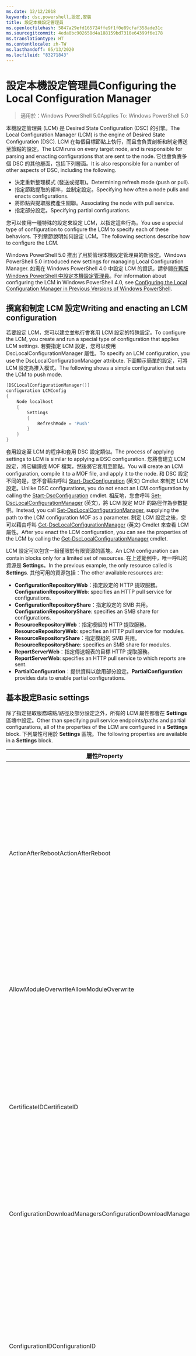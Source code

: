 ```yaml
---
ms.date: 12/12/2018
keywords: dsc,powershell,設定,安裝
title: 設定本機設定管理員
ms.openlocfilehash: 5847a29efd165724ffe9f1f0e89cfaf358ade31c
ms.sourcegitcommit: 4eda0bc902658d4a188159bd7310e64399f6e178
ms.translationtype: HT
ms.contentlocale: zh-TW
ms.lasthandoff: 05/13/2020
ms.locfileid: "83271843"
---
```

# <a name="configuring-the-local-configuration-manager"></a><span data-ttu-id="abc4c-103">設定本機設定管理員</span><span class="sxs-lookup"><span data-stu-id="abc4c-103">Configuring the Local Configuration Manager</span></span>

> <span data-ttu-id="abc4c-104">適用於：Windows PowerShell 5.0</span><span class="sxs-lookup"><span data-stu-id="abc4c-104">Applies To: Windows PowerShell 5.0</span></span>

<span data-ttu-id="abc4c-105">本機設定管理員 (LCM) 是 Desired State Configuration (DSC) 的引擎。</span><span class="sxs-lookup"><span data-stu-id="abc4c-105">The Local Configuration Manager (LCM) is the engine of Desired State Configuration (DSC).</span></span>
<span data-ttu-id="abc4c-106">LCM 在每個目標節點上執行，而且會負責剖析和制定傳送至節點的設定。</span><span class="sxs-lookup"><span data-stu-id="abc4c-106">The LCM runs on every target node, and is responsible for parsing and enacting configurations that are sent to the node.</span></span>
<span data-ttu-id="abc4c-107">它也會負責多個 DSC 的其他層面，包括下列層面。</span><span class="sxs-lookup"><span data-stu-id="abc4c-107">It is also responsible for a number of other aspects of DSC, including the following.</span></span>

- <span data-ttu-id="abc4c-108">決定重新整理模式 (發送或提取)。</span><span class="sxs-lookup"><span data-stu-id="abc4c-108">Determining refresh mode (push or pull).</span></span>
- <span data-ttu-id="abc4c-109">指定節點提取的頻率，並制定設定。</span><span class="sxs-lookup"><span data-stu-id="abc4c-109">Specifying how often a node pulls and enacts configurations.</span></span>
- <span data-ttu-id="abc4c-110">將節點與提取服務產生關聯。</span><span class="sxs-lookup"><span data-stu-id="abc4c-110">Associating the node with pull service.</span></span>
- <span data-ttu-id="abc4c-111">指定部分設定。</span><span class="sxs-lookup"><span data-stu-id="abc4c-111">Specifying partial configurations.</span></span>

<span data-ttu-id="abc4c-112">您可以使用一種特殊的設定來設定 LCM，以指定這些行為。</span><span class="sxs-lookup"><span data-stu-id="abc4c-112">You use a special type of configuration to configure the LCM to specify each of these behaviors.</span></span>
<span data-ttu-id="abc4c-113">下列章節說明如何設定 LCM。</span><span class="sxs-lookup"><span data-stu-id="abc4c-113">The following sections describe how to configure the LCM.</span></span>

<span data-ttu-id="abc4c-114">Windows PowerShell 5.0 推出了用於管理本機設定管理員的新設定。</span><span class="sxs-lookup"><span data-stu-id="abc4c-114">Windows PowerShell 5.0 introduced new settings for managing Local Configuration Manager.</span></span>
<span data-ttu-id="abc4c-115">如需在 Windows PowerShell 4.0 中設定 LCM 的資訊，請參閱[在舊版 Windows PowerShell 中設定本機設定管理員](metaconfig4.md)。</span><span class="sxs-lookup"><span data-stu-id="abc4c-115">For information about configuring the LCM in Windows PowerShell 4.0, see [Configuring the Local Configuration Manager in Previous Versions of Windows PowerShell](metaconfig4.md).</span></span>

## <a name="writing-and-enacting-an-lcm-configuration"></a><span data-ttu-id="abc4c-116">撰寫和制定 LCM 設定</span><span class="sxs-lookup"><span data-stu-id="abc4c-116">Writing and enacting an LCM configuration</span></span>

<span data-ttu-id="abc4c-117">若要設定 LCM，您可以建立並執行會套用 LCM 設定的特殊設定。</span><span class="sxs-lookup"><span data-stu-id="abc4c-117">To configure the LCM, you create and run a special type of configuration that applies LCM settings.</span></span>
<span data-ttu-id="abc4c-118">若要指定 LCM 設定，您可以使用 DscLocalConfigurationManager 屬性。</span><span class="sxs-lookup"><span data-stu-id="abc4c-118">To specify an LCM configuration, you use the DscLocalConfigurationManager attribute.</span></span>
<span data-ttu-id="abc4c-119">下圖顯示簡單的設定，可將 LCM 設定為推入模式。</span><span class="sxs-lookup"><span data-stu-id="abc4c-119">The following shows a simple configuration that sets the LCM to push mode.</span></span>

```powershell
[DSCLocalConfigurationManager()]
configuration LCMConfig
{
    Node localhost
    {
        Settings
        {
            RefreshMode = 'Push'
        }
    }
}
```

<span data-ttu-id="abc4c-120">套用設定至 LCM 的程序和套用 DSC 設定類似。</span><span class="sxs-lookup"><span data-stu-id="abc4c-120">The process of applying settings to LCM is similar to applying a DSC configuration.</span></span>
<span data-ttu-id="abc4c-121">您將會建立 LCM 設定，將它編譯成 MOF 檔案，然後將它套用至節點。</span><span class="sxs-lookup"><span data-stu-id="abc4c-121">You will create an LCM configuration, compile it to a MOF file, and apply it to the node.</span></span>
<span data-ttu-id="abc4c-122">和 DSC 設定不同的是，您不會藉由呼叫 [Start-DscConfiguration](/powershell/module/psdesiredstateconfiguration/start-dscconfiguration) \(英文\) Cmdlet 來制定 LCM 設定。</span><span class="sxs-lookup"><span data-stu-id="abc4c-122">Unlike DSC configurations, you do not enact an LCM configuration by calling the [Start-DscConfiguration](/powershell/module/psdesiredstateconfiguration/start-dscconfiguration) cmdlet.</span></span>
<span data-ttu-id="abc4c-123">相反地，您會呼叫 [Set-DscLocalConfigurationManager](/powershell/module/PSDesiredStateConfiguration/Set-DscLocalConfigurationManager) \(英文\)，將 LCM 設定 MOF 的路徑作為參數提供。</span><span class="sxs-lookup"><span data-stu-id="abc4c-123">Instead, you call [Set-DscLocalConfigurationManager](/powershell/module/PSDesiredStateConfiguration/Set-DscLocalConfigurationManager), supplying the path to the LCM configuration MOF as a parameter.</span></span>
<span data-ttu-id="abc4c-124">制定 LCM 設定之後，您可以藉由呼叫 [Get-DscLocalConfigurationManager](/powershell/module/PSDesiredStateConfiguration/Get-DscLocalConfigurationManager) \(英文\) Cmdlet 來查看 LCM 屬性。</span><span class="sxs-lookup"><span data-stu-id="abc4c-124">After you enact the LCM configuration, you can see the properties of the LCM by calling the [Get-DscLocalConfigurationManager](/powershell/module/PSDesiredStateConfiguration/Get-DscLocalConfigurationManager) cmdlet.</span></span>

<span data-ttu-id="abc4c-125">LCM 設定可以包含一組僅限於有限資源的區塊。</span><span class="sxs-lookup"><span data-stu-id="abc4c-125">An LCM configuration can contain blocks only for a limited set of resources.</span></span>
<span data-ttu-id="abc4c-126">在上述範例中，唯一呼叫的資源是 **Settings**。</span><span class="sxs-lookup"><span data-stu-id="abc4c-126">In the previous example, the only resource called is **Settings**.</span></span>
<span data-ttu-id="abc4c-127">其他可用的資源包括：</span><span class="sxs-lookup"><span data-stu-id="abc4c-127">The other available resources are:</span></span>

* <span data-ttu-id="abc4c-128">**ConfigurationRepositoryWeb**：指定設定的 HTTP 提取服務。</span><span class="sxs-lookup"><span data-stu-id="abc4c-128">**ConfigurationRepositoryWeb**: specifies an HTTP pull service for configurations.</span></span>
* <span data-ttu-id="abc4c-129">**ConfigurationRepositoryShare**：指定設定的 SMB 共用。</span><span class="sxs-lookup"><span data-stu-id="abc4c-129">**ConfigurationRepositoryShare**: specifies an SMB share for configurations.</span></span>
* <span data-ttu-id="abc4c-130">**ResourceRepositoryWeb**：指定模組的 HTTP 提取服務。</span><span class="sxs-lookup"><span data-stu-id="abc4c-130">**ResourceRepositoryWeb**: specifies an HTTP pull service for modules.</span></span>
* <span data-ttu-id="abc4c-131">**ResourceRepositoryShare**：指定模組的 SMB 共用。</span><span class="sxs-lookup"><span data-stu-id="abc4c-131">**ResourceRepositoryShare**: specifies an SMB share for modules.</span></span>
* <span data-ttu-id="abc4c-132">**ReportServerWeb**：指定傳送報表的目標 HTTP 提取服務。</span><span class="sxs-lookup"><span data-stu-id="abc4c-132">**ReportServerWeb**: specifies an HTTP pull service to which reports are sent.</span></span>
* <span data-ttu-id="abc4c-133">**PartialConfiguration**：提供資料以啟用部分設定。</span><span class="sxs-lookup"><span data-stu-id="abc4c-133">**PartialConfiguration**: provides data to enable partial configurations.</span></span>

## <a name="basic-settings"></a><span data-ttu-id="abc4c-134">基本設定</span><span class="sxs-lookup"><span data-stu-id="abc4c-134">Basic settings</span></span>

<span data-ttu-id="abc4c-135">除了指定提取服務端點/路徑及部分設定之外，所有的 LCM 屬性都會在 **Settings** 區塊中設定。</span><span class="sxs-lookup"><span data-stu-id="abc4c-135">Other than specifying pull service endpoints/paths and partial configurations, all of the properties of the LCM are configured in a **Settings** block.</span></span>
<span data-ttu-id="abc4c-136">下列屬性可用於 **Settings** 區塊。</span><span class="sxs-lookup"><span data-stu-id="abc4c-136">The following properties are available in a **Settings** block.</span></span>

|  <span data-ttu-id="abc4c-137">屬性</span><span class="sxs-lookup"><span data-stu-id="abc4c-137">Property</span></span>  |  <span data-ttu-id="abc4c-138">類型</span><span class="sxs-lookup"><span data-stu-id="abc4c-138">Type</span></span>  |  <span data-ttu-id="abc4c-139">描述</span><span class="sxs-lookup"><span data-stu-id="abc4c-139">Description</span></span>   |
|----------- |------- |--------------- |
| <span data-ttu-id="abc4c-140">ActionAfterReboot</span><span class="sxs-lookup"><span data-stu-id="abc4c-140">ActionAfterReboot</span></span>| <span data-ttu-id="abc4c-141">字串</span><span class="sxs-lookup"><span data-stu-id="abc4c-141">string</span></span>| <span data-ttu-id="abc4c-142">指定套用設定期間在重新開機後的動作。</span><span class="sxs-lookup"><span data-stu-id="abc4c-142">Specifies what happens after a reboot during the application of a configuration.</span></span> <span data-ttu-id="abc4c-143">可能的值為 __"ContinueConfiguration"__ 和 __"StopConfiguration"__ 。</span><span class="sxs-lookup"><span data-stu-id="abc4c-143">The possible values are __"ContinueConfiguration"__ and __"StopConfiguration"__.</span></span> <ul><li> <span data-ttu-id="abc4c-144">__ContinueConfiguration__：機器重新開機後繼續套用目前的設定。</span><span class="sxs-lookup"><span data-stu-id="abc4c-144">__ContinueConfiguration__: Continue applying the current configuration after machine reboot.</span></span> <span data-ttu-id="abc4c-145">這是預設值。</span><span class="sxs-lookup"><span data-stu-id="abc4c-145">This is the default value</span></span></li><li><span data-ttu-id="abc4c-146">__StopConfiguration__：機器重新開機後停止目前的設定。</span><span class="sxs-lookup"><span data-stu-id="abc4c-146">__StopConfiguration__: Stop the current configuration after machine reboot.</span></span></li></ul>|
| <span data-ttu-id="abc4c-147">AllowModuleOverwrite</span><span class="sxs-lookup"><span data-stu-id="abc4c-147">AllowModuleOverwrite</span></span>| <span data-ttu-id="abc4c-148">bool</span><span class="sxs-lookup"><span data-stu-id="abc4c-148">bool</span></span>| <span data-ttu-id="abc4c-149">若允許以自提取服務下載的新設定覆寫目標節點上的舊設定，即為 __$TRUE__。</span><span class="sxs-lookup"><span data-stu-id="abc4c-149">__$TRUE__ if new configurations downloaded from the pull service are allowed to overwrite the old ones on the target node.</span></span> <span data-ttu-id="abc4c-150">否則為 $FALSE。</span><span class="sxs-lookup"><span data-stu-id="abc4c-150">Otherwise, $FALSE.</span></span>|
| <span data-ttu-id="abc4c-151">CertificateID</span><span class="sxs-lookup"><span data-stu-id="abc4c-151">CertificateID</span></span>| <span data-ttu-id="abc4c-152">字串</span><span class="sxs-lookup"><span data-stu-id="abc4c-152">string</span></span>| <span data-ttu-id="abc4c-153">憑證指紋，用來保護在設定中傳遞的憑證。</span><span class="sxs-lookup"><span data-stu-id="abc4c-153">The thumbprint of a certificate used to secure credentials passed in a configuration.</span></span> <span data-ttu-id="abc4c-154">如需詳細資訊，請參閱 [Want to secure credentials in Windows PowerShell Desired State Configuration (需要保護 Windows PowerShell 預期狀態設定的憑證嗎？)](https://devblogs.microsoft.com/powershell/want-to-secure-credentials-in-windows-powershell-desired-state-configuration/)。</span><span class="sxs-lookup"><span data-stu-id="abc4c-154">For more information see [Want to secure credentials in Windows PowerShell Desired State Configuration?](https://devblogs.microsoft.com/powershell/want-to-secure-credentials-in-windows-powershell-desired-state-configuration/).</span></span> <br> <span data-ttu-id="abc4c-155">__注意：__ 若使用 Azure 自動化 DSC 提取服務，系統會自動管理此設定。</span><span class="sxs-lookup"><span data-stu-id="abc4c-155">__Note:__ this is managed automatically if using Azure Automation DSC pull service.</span></span>|
| <span data-ttu-id="abc4c-156">ConfigurationDownloadManagers</span><span class="sxs-lookup"><span data-stu-id="abc4c-156">ConfigurationDownloadManagers</span></span>| <span data-ttu-id="abc4c-157">CimInstance[]</span><span class="sxs-lookup"><span data-stu-id="abc4c-157">CimInstance[]</span></span>| <span data-ttu-id="abc4c-158">已過時。</span><span class="sxs-lookup"><span data-stu-id="abc4c-158">Obsolete.</span></span> <span data-ttu-id="abc4c-159">使用 __ConfigurationRepositoryWeb__ 和 __ConfigurationRepositoryShare__ 區塊來定義設定提取服務端點。</span><span class="sxs-lookup"><span data-stu-id="abc4c-159">Use __ConfigurationRepositoryWeb__ and __ConfigurationRepositoryShare__ blocks to define configuration pull service endpoints.</span></span>|
| <span data-ttu-id="abc4c-160">ConfigurationID</span><span class="sxs-lookup"><span data-stu-id="abc4c-160">ConfigurationID</span></span>| <span data-ttu-id="abc4c-161">字串</span><span class="sxs-lookup"><span data-stu-id="abc4c-161">string</span></span>| <span data-ttu-id="abc4c-162">用於與較舊提取服務版本之間的回溯相容性。</span><span class="sxs-lookup"><span data-stu-id="abc4c-162">For backwards compatibility with older pull service versions.</span></span> <span data-ttu-id="abc4c-163">識別要從提取服務取得之設定檔的 GUID。</span><span class="sxs-lookup"><span data-stu-id="abc4c-163">A GUID that identifies the configuration file to get from a pull service.</span></span> <span data-ttu-id="abc4c-164">如果設定 MOF 的名稱為 ConfigurationID.mof，節點將會在提取服務上提取設定。</span><span class="sxs-lookup"><span data-stu-id="abc4c-164">The node will pull configurations on the pull service if the name of the configuration MOF is named ConfigurationID.mof.</span></span><br> <span data-ttu-id="abc4c-165">__注意：__ 如果您設定這個屬性，將無法使用 __RegistrationKey__ 向提取服務註冊節點。</span><span class="sxs-lookup"><span data-stu-id="abc4c-165">__Note:__ If you set this property, registering the node with a pull service by using __RegistrationKey__ does not work.</span></span> <span data-ttu-id="abc4c-166">如需詳細資訊，請參閱[以設定名稱設定提取用戶端](../pull-server/pullClientConfigNames.md)。</span><span class="sxs-lookup"><span data-stu-id="abc4c-166">For more information, see [Setting up a pull client with configuration names](../pull-server/pullClientConfigNames.md).</span></span>|
| <span data-ttu-id="abc4c-167">ConfigurationMode</span><span class="sxs-lookup"><span data-stu-id="abc4c-167">ConfigurationMode</span></span>| <span data-ttu-id="abc4c-168">字串</span><span class="sxs-lookup"><span data-stu-id="abc4c-168">string</span></span> | <span data-ttu-id="abc4c-169">指定 LCM 實際上如何將設定套用至目標節點。</span><span class="sxs-lookup"><span data-stu-id="abc4c-169">Specifies how the LCM actually applies the configuration to the target nodes.</span></span> <span data-ttu-id="abc4c-170">可能的值為 __"ApplyOnly"__ 、 __"ApplyAndMonitor"__ 和 __"ApplyAndAutoCorrect"__ 。</span><span class="sxs-lookup"><span data-stu-id="abc4c-170">Possible values are __"ApplyOnly"__,__"ApplyAndMonitor"__, and __"ApplyAndAutoCorrect"__.</span></span> <ul><li><span data-ttu-id="abc4c-171">__ApplyOnly__：除非將新設定推送至目標節點，或是從服務提取新設定時，否則，DSC 會套用設定且不執行任何進一步的動作。</span><span class="sxs-lookup"><span data-stu-id="abc4c-171">__ApplyOnly__: DSC applies the configuration and does nothing further unless a new configuration is pushed to the target node or when a new configuration is pulled from a service.</span></span> <span data-ttu-id="abc4c-172">初始套用新的設定之後，DSC 不會檢查先前設定的狀態是否漂移。</span><span class="sxs-lookup"><span data-stu-id="abc4c-172">After initial application of a new configuration, DSC does not check for drift from a previously configured state.</span></span> <span data-ttu-id="abc4c-173">請注意，在 __ApplyOnly__ 生效之前，DSC 不斷嘗試套用此組態，直到成功為止 。</span><span class="sxs-lookup"><span data-stu-id="abc4c-173">Note that DSC will attempt to apply the configuration until it is successful before __ApplyOnly__ takes effect.</span></span> </li><li> <span data-ttu-id="abc4c-174">__ApplyAndMonitor__：這是預設值。</span><span class="sxs-lookup"><span data-stu-id="abc4c-174">__ApplyAndMonitor__: This is the default value.</span></span> <span data-ttu-id="abc4c-175">LCM 會套用任何新的設定。</span><span class="sxs-lookup"><span data-stu-id="abc4c-175">The LCM applies any new configurations.</span></span> <span data-ttu-id="abc4c-176">初始套用新設定之後，如果目標節點從所需狀態漂移，DSC 會在記錄中報告差異。</span><span class="sxs-lookup"><span data-stu-id="abc4c-176">After initial application of a new configuration, if the target node drifts from the desired state, DSC reports the discrepancy in logs.</span></span> <span data-ttu-id="abc4c-177">請注意，在 __ApplyAndMonitor__ 生效之前，DSC 不斷嘗試套用此組態，直到成功為止 。</span><span class="sxs-lookup"><span data-stu-id="abc4c-177">Note that DSC will attempt to apply the configuration until it is successful before __ApplyAndMonitor__ takes effect.</span></span></li><li><span data-ttu-id="abc4c-178">__ApplyAndAutoCorrect__：DSC 會套用任何新設定。</span><span class="sxs-lookup"><span data-stu-id="abc4c-178">__ApplyAndAutoCorrect__: DSC applies any new configurations.</span></span> <span data-ttu-id="abc4c-179">第一次套用新設定之後，如果目標節點偏離預期狀態，則 DSC 會報告記錄檔中的差異，然後重新套用目前設定。</span><span class="sxs-lookup"><span data-stu-id="abc4c-179">After initial application of a new configuration, if the target node drifts from the desired state, DSC reports the discrepancy in logs, and then re-applies the current configuration.</span></span></li></ul>|
| <span data-ttu-id="abc4c-180">ConfigurationModeFrequencyMins</span><span class="sxs-lookup"><span data-stu-id="abc4c-180">ConfigurationModeFrequencyMins</span></span>| <span data-ttu-id="abc4c-181">UInt32</span><span class="sxs-lookup"><span data-stu-id="abc4c-181">UInt32</span></span>| <span data-ttu-id="abc4c-182">檢查並套用目前設定的頻率 (以分鐘為單位)。</span><span class="sxs-lookup"><span data-stu-id="abc4c-182">How often, in minutes, the current configuration is checked and applied.</span></span> <span data-ttu-id="abc4c-183">如果 ConfigurationMode 屬性設定為 ApplyOnly，就會忽略這個屬性。</span><span class="sxs-lookup"><span data-stu-id="abc4c-183">This property is ignored if the ConfigurationMode property is set to ApplyOnly.</span></span> <span data-ttu-id="abc4c-184">預設值為 15。</span><span class="sxs-lookup"><span data-stu-id="abc4c-184">The default value is 15.</span></span>|
| <span data-ttu-id="abc4c-185">DebugMode</span><span class="sxs-lookup"><span data-stu-id="abc4c-185">DebugMode</span></span>| <span data-ttu-id="abc4c-186">字串</span><span class="sxs-lookup"><span data-stu-id="abc4c-186">string</span></span>| <span data-ttu-id="abc4c-187">可能的值為 __None__、__ForceModuleImport__ 和 __All__。</span><span class="sxs-lookup"><span data-stu-id="abc4c-187">Possible values are __None__, __ForceModuleImport__, and __All__.</span></span> <ul><li><span data-ttu-id="abc4c-188">設為 __None__ 會使用快取資源。</span><span class="sxs-lookup"><span data-stu-id="abc4c-188">Set to __None__ to use cached resources.</span></span> <span data-ttu-id="abc4c-189">這是預設，而且應該用於實際執行的案例。</span><span class="sxs-lookup"><span data-stu-id="abc4c-189">This is the default and should be used in production scenarios.</span></span></li><li><span data-ttu-id="abc4c-190">設為 __ForceModuleImport__，會導致 LCM 重新載入任何 DSC 資源模組，即使先前已載入這些模組並已快取。</span><span class="sxs-lookup"><span data-stu-id="abc4c-190">Setting to __ForceModuleImport__, causes the LCM to reload any DSC resource modules, even if they have been previously loaded and cached.</span></span> <span data-ttu-id="abc4c-191">這會影響 DSC 作業的效能，因為每個模組會在使用時重新載入。</span><span class="sxs-lookup"><span data-stu-id="abc4c-191">This impacts the performance of DSC operations as each module is reloaded on use.</span></span> <span data-ttu-id="abc4c-192">通常會在為資源偵錯時使用此值</span><span class="sxs-lookup"><span data-stu-id="abc4c-192">Typically you would use this value while debugging a resource</span></span></li><li><span data-ttu-id="abc4c-193">在這一版本中，__All__ 與 __ForceModuleImport__ 相同</span><span class="sxs-lookup"><span data-stu-id="abc4c-193">In this release, __All__ is same as __ForceModuleImport__</span></span></li></ul> |
| <span data-ttu-id="abc4c-194">RebootNodeIfNeeded</span><span class="sxs-lookup"><span data-stu-id="abc4c-194">RebootNodeIfNeeded</span></span>| <span data-ttu-id="abc4c-195">bool</span><span class="sxs-lookup"><span data-stu-id="abc4c-195">bool</span></span>| <span data-ttu-id="abc4c-196">將此設為 `$true`，以允許資源使用 `$global:DSCMachineStatus` 旗標來重新啟動節點。</span><span class="sxs-lookup"><span data-stu-id="abc4c-196">Set this to `$true` to allow resources to reboot the Node using the `$global:DSCMachineStatus` flag.</span></span> <span data-ttu-id="abc4c-197">否則，您將必須手動重新啟動任何設定所需的節點。</span><span class="sxs-lookup"><span data-stu-id="abc4c-197">Otherwise, you will have to manually reboot the node for any configuration that requires it.</span></span> <span data-ttu-id="abc4c-198">預設值是 `$false`。</span><span class="sxs-lookup"><span data-stu-id="abc4c-198">The default value is `$false`.</span></span> <span data-ttu-id="abc4c-199">若要在重新啟動條件是由 DSC 以外項目 (例如 Windows Installer) 所制定的情況下使用此設定，請將此設定與 [ComputerManagementDsc](https://github.com/PowerShell/ComputerManagementDsc) 中的 __PendingReboot__ 模組結合。</span><span class="sxs-lookup"><span data-stu-id="abc4c-199">To use this setting when a reboot condition is enacted by something other than DSC (such as Windows Installer), combine this setting with the __PendingReboot__ resource in the [ComputerManagementDsc](https://github.com/PowerShell/ComputerManagementDsc) module.</span></span>|
| <span data-ttu-id="abc4c-200">RefreshMode</span><span class="sxs-lookup"><span data-stu-id="abc4c-200">RefreshMode</span></span>| <span data-ttu-id="abc4c-201">字串</span><span class="sxs-lookup"><span data-stu-id="abc4c-201">string</span></span>| <span data-ttu-id="abc4c-202">指定 LCM 取得設定的方式。</span><span class="sxs-lookup"><span data-stu-id="abc4c-202">Specifies how the LCM gets configurations.</span></span> <span data-ttu-id="abc4c-203">可能的值為 __"Disabled"__ 、 __"Push"__ 和 __"Pull"__ 。</span><span class="sxs-lookup"><span data-stu-id="abc4c-203">The possible values are __"Disabled"__, __"Push"__, and __"Pull"__.</span></span> <ul><li><span data-ttu-id="abc4c-204">__Disabled__：為此節點停用 DSC 設定。</span><span class="sxs-lookup"><span data-stu-id="abc4c-204">__Disabled__: DSC configurations are disabled for this node.</span></span></li><li> <span data-ttu-id="abc4c-205">__Push__：藉由呼叫 [Start-DscConfiguration](/powershell/module/psdesiredstateconfiguration/start-dscconfiguration) Cmdlet 來初始設定。</span><span class="sxs-lookup"><span data-stu-id="abc4c-205">__Push__: Configurations are initiated by calling the [Start-DscConfiguration](/powershell/module/psdesiredstateconfiguration/start-dscconfiguration) cmdlet.</span></span> <span data-ttu-id="abc4c-206">設定會立即套用至節點。</span><span class="sxs-lookup"><span data-stu-id="abc4c-206">The configuration is applied immediately to the node.</span></span> <span data-ttu-id="abc4c-207">這是預設值。</span><span class="sxs-lookup"><span data-stu-id="abc4c-207">This is the default value.</span></span></li><li><span data-ttu-id="abc4c-208">__Pull__：將節點設定為定期檢查來自提取服務或 SMB 路徑的設定。</span><span class="sxs-lookup"><span data-stu-id="abc4c-208">__Pull:__ The node is configured to regularly check for configurations from a pull service or SMB path.</span></span> <span data-ttu-id="abc4c-209">如果這個屬性設為 __Pull__，您必須在 __ConfigurationRepositoryWeb__ 或 __ConfigurationRepositoryShare__ 區塊中指定 HTTP (服務) 或 SMB (共用) 路徑。</span><span class="sxs-lookup"><span data-stu-id="abc4c-209">If this property is set to __Pull__, you must specify an HTTP (service) or SMB (share) path in a __ConfigurationRepositoryWeb__ or __ConfigurationRepositoryShare__ block.</span></span></li></ul>|
| <span data-ttu-id="abc4c-210">RefreshFrequencyMins</span><span class="sxs-lookup"><span data-stu-id="abc4c-210">RefreshFrequencyMins</span></span>| <span data-ttu-id="abc4c-211">Uint32</span><span class="sxs-lookup"><span data-stu-id="abc4c-211">Uint32</span></span>| <span data-ttu-id="abc4c-212">LCM 檢查提取服務以取得更新設定的時間間隔 (以分鐘為單位)。</span><span class="sxs-lookup"><span data-stu-id="abc4c-212">The time interval, in minutes, at which the LCM checks a pull service to get updated configurations.</span></span> <span data-ttu-id="abc4c-213">如果 LCM 未在提取模式下設定，就會忽略此值。</span><span class="sxs-lookup"><span data-stu-id="abc4c-213">This value is ignored if the LCM is not configured in pull mode.</span></span> <span data-ttu-id="abc4c-214">預設值是 30。</span><span class="sxs-lookup"><span data-stu-id="abc4c-214">The default value is 30.</span></span>|
| <span data-ttu-id="abc4c-215">ReportManagers</span><span class="sxs-lookup"><span data-stu-id="abc4c-215">ReportManagers</span></span>| <span data-ttu-id="abc4c-216">CimInstance[]</span><span class="sxs-lookup"><span data-stu-id="abc4c-216">CimInstance[]</span></span>| <span data-ttu-id="abc4c-217">已過時。</span><span class="sxs-lookup"><span data-stu-id="abc4c-217">Obsolete.</span></span> <span data-ttu-id="abc4c-218">使用 __ReportServerWeb__ 區塊來定義傳送報表資料至提取服務的端點。</span><span class="sxs-lookup"><span data-stu-id="abc4c-218">Use __ReportServerWeb__ blocks to define an endpoint to send reporting data to a pull service.</span></span>|
| <span data-ttu-id="abc4c-219">ResourceModuleManagers</span><span class="sxs-lookup"><span data-stu-id="abc4c-219">ResourceModuleManagers</span></span>| <span data-ttu-id="abc4c-220">CimInstance[]</span><span class="sxs-lookup"><span data-stu-id="abc4c-220">CimInstance[]</span></span>| <span data-ttu-id="abc4c-221">已過時。</span><span class="sxs-lookup"><span data-stu-id="abc4c-221">Obsolete.</span></span> <span data-ttu-id="abc4c-222">使用 __ResourceRepositoryWeb__ 和 __ResourceRepositoryShare__ 區塊來個別定義提取服務 HTTP 端點或 SMB 路徑。</span><span class="sxs-lookup"><span data-stu-id="abc4c-222">Use __ResourceRepositoryWeb__ and __ResourceRepositoryShare__ blocks to define pull service HTTP endpoints or SMB paths, respectively.</span></span>|
| <span data-ttu-id="abc4c-223">PartialConfigurations</span><span class="sxs-lookup"><span data-stu-id="abc4c-223">PartialConfigurations</span></span>| <span data-ttu-id="abc4c-224">CimInstance</span><span class="sxs-lookup"><span data-stu-id="abc4c-224">CimInstance</span></span>| <span data-ttu-id="abc4c-225">未實作。</span><span class="sxs-lookup"><span data-stu-id="abc4c-225">Not implemented.</span></span> <span data-ttu-id="abc4c-226">請勿使用。</span><span class="sxs-lookup"><span data-stu-id="abc4c-226">Do not use.</span></span>|
| <span data-ttu-id="abc4c-227">StatusRetentionTimeInDays</span><span class="sxs-lookup"><span data-stu-id="abc4c-227">StatusRetentionTimeInDays</span></span> | <span data-ttu-id="abc4c-228">UInt32</span><span class="sxs-lookup"><span data-stu-id="abc4c-228">UInt32</span></span>| <span data-ttu-id="abc4c-229">LCM 會保留目前設定狀態的天數。</span><span class="sxs-lookup"><span data-stu-id="abc4c-229">The number of days the LCM keeps the status of the current configuration.</span></span>|

> [!NOTE]
> <span data-ttu-id="abc4c-230">LCM 會根據以下項目，啟動 **ConfigurationModeFrequencyMins**：</span><span class="sxs-lookup"><span data-stu-id="abc4c-230">The LCM starts the **ConfigurationModeFrequencyMins** cycle based on:</span></span>
>
> - <span data-ttu-id="abc4c-231">新的中繼設定會使用 `Set-DscLocalConfigurationManager` 來套用</span><span class="sxs-lookup"><span data-stu-id="abc4c-231">A new metaconfig is applied using `Set-DscLocalConfigurationManager`</span></span>
> - <span data-ttu-id="abc4c-232">電腦重新啟動</span><span class="sxs-lookup"><span data-stu-id="abc4c-232">A machine restart</span></span>
>
> <span data-ttu-id="abc4c-233">針對任何計時器處理序發生當機的狀況，會在 30 秒內偵測該狀況，並重新啟動循環。</span><span class="sxs-lookup"><span data-stu-id="abc4c-233">For any condition where the timer process experiences a crash, that will be detected within 30 seconds and the cycle will be restarted.</span></span>
> <span data-ttu-id="abc4c-234">若此作業的期間超過所設定循環頻率，則下一個計時器便不會啟動，並可能使同時作業延遲啟動循環。</span><span class="sxs-lookup"><span data-stu-id="abc4c-234">A concurrent operation could delay the cycle from being started, if the duration of this operation exceeds the configured cycle frequency, the next timer will not start.</span></span>
>
> <span data-ttu-id="abc4c-235">例如，中繼設定已設定為 15 分鐘的提取頻率，而提取動作則在 T1 發生。</span><span class="sxs-lookup"><span data-stu-id="abc4c-235">Example, the metaconfig is configured at a 15 minute pull frequency and a pull occurs at T1.</span></span>  <span data-ttu-id="abc4c-236">節點沒有在 16 分鐘內完成工作。</span><span class="sxs-lookup"><span data-stu-id="abc4c-236">The Node does not finish work for 16 minutes.</span></span>  <span data-ttu-id="abc4c-237">這樣便會忽略第一個 15 分鐘循環，而下一個提取則會在 T1+15+15 時發生。</span><span class="sxs-lookup"><span data-stu-id="abc4c-237">The first 15 minute cycle is ignored, and next pull will happen at T1+15+15.</span></span>

## <a name="pull-service"></a><span data-ttu-id="abc4c-238">提取服務</span><span class="sxs-lookup"><span data-stu-id="abc4c-238">Pull service</span></span>

<span data-ttu-id="abc4c-239">LCM 設定支援定義下列提取服務端點類型：</span><span class="sxs-lookup"><span data-stu-id="abc4c-239">LCM configuration supports defining the following types of pull service endpoints:</span></span>

- <span data-ttu-id="abc4c-240">**設定伺服器**：適用於 DSC 設定的存放庫。</span><span class="sxs-lookup"><span data-stu-id="abc4c-240">**Configuration server**: A repository for DSC configurations.</span></span> <span data-ttu-id="abc4c-241">使用 **ConfigurationRepositoryWeb** (適用於 Web 伺服器) 和 **ConfigurationRepositoryShare** (適用於 SMB 伺服器) 區塊來定義設定伺服器。</span><span class="sxs-lookup"><span data-stu-id="abc4c-241">Define configuration servers by using **ConfigurationRepositoryWeb** (for web-based servers) and **ConfigurationRepositoryShare** (for SMB-based servers) blocks.</span></span>
- <span data-ttu-id="abc4c-242">**資源伺服器**：封裝成 PowerShell 模組的 DSC 資源存放庫。</span><span class="sxs-lookup"><span data-stu-id="abc4c-242">**Resource server**: A repository for DSC resources, packaged as PowerShell modules.</span></span> <span data-ttu-id="abc4c-243">使用 **ResourceRepositoryWeb** (適用於 Web 伺服器) 和 **ResourceRepositoryShare** (適用於 SMB 伺服器) 區塊來定義資源伺服器。</span><span class="sxs-lookup"><span data-stu-id="abc4c-243">Define resource servers by using **ResourceRepositoryWeb** (for web-based servers) and **ResourceRepositoryShare** (for SMB-based servers) blocks.</span></span>
- <span data-ttu-id="abc4c-244">**報表伺服器**：DSC 傳送報表資料的目標服務。</span><span class="sxs-lookup"><span data-stu-id="abc4c-244">**Report server**: A service that DSC sends report data to.</span></span> <span data-ttu-id="abc4c-245">使用 **ReportServerWeb** 區塊來定義報表伺服器。</span><span class="sxs-lookup"><span data-stu-id="abc4c-245">Define report servers by using **ReportServerWeb** blocks.</span></span> <span data-ttu-id="abc4c-246">報表伺服器必須是 Web 服務。</span><span class="sxs-lookup"><span data-stu-id="abc4c-246">A report server must be a web service.</span></span>

<span data-ttu-id="abc4c-247">如需提取服務的詳細資訊，請參閱 [Desired State Configuration 提取服務](../pull-server/pullServer.md)。</span><span class="sxs-lookup"><span data-stu-id="abc4c-247">For more details on pull service see, [Desired State Configuration Pull Service](../pull-server/pullServer.md).</span></span>

## <a name="configuration-server-blocks"></a><span data-ttu-id="abc4c-248">設定伺服器區塊</span><span class="sxs-lookup"><span data-stu-id="abc4c-248">Configuration server blocks</span></span>

<span data-ttu-id="abc4c-249">若要定義 Web 設定伺服器，請建立 **ConfigurationRepositoryWeb** 區塊。</span><span class="sxs-lookup"><span data-stu-id="abc4c-249">To define a web-based configuration server, you create a **ConfigurationRepositoryWeb** block.</span></span>
<span data-ttu-id="abc4c-250">**ConfigurationRepositoryWeb** 定義下列屬性。</span><span class="sxs-lookup"><span data-stu-id="abc4c-250">A **ConfigurationRepositoryWeb** defines the following properties.</span></span>

|<span data-ttu-id="abc4c-251">屬性</span><span class="sxs-lookup"><span data-stu-id="abc4c-251">Property</span></span>|<span data-ttu-id="abc4c-252">類型</span><span class="sxs-lookup"><span data-stu-id="abc4c-252">Type</span></span>|<span data-ttu-id="abc4c-253">描述</span><span class="sxs-lookup"><span data-stu-id="abc4c-253">Description</span></span>|
|---|---|---|
|<span data-ttu-id="abc4c-254">AllowUnsecureConnection</span><span class="sxs-lookup"><span data-stu-id="abc4c-254">AllowUnsecureConnection</span></span>|<span data-ttu-id="abc4c-255">bool</span><span class="sxs-lookup"><span data-stu-id="abc4c-255">bool</span></span>|<span data-ttu-id="abc4c-256">設為 **$TRUE** 即允許從節點到伺服器的未經驗證連線。</span><span class="sxs-lookup"><span data-stu-id="abc4c-256">Set to **$TRUE** to allow connections from the node to the server without authentication.</span></span> <span data-ttu-id="abc4c-257">設為 **$FALSE** 表示需要驗證。</span><span class="sxs-lookup"><span data-stu-id="abc4c-257">Set to **$FALSE** to require authentication.</span></span>|
|<span data-ttu-id="abc4c-258">CertificateID</span><span class="sxs-lookup"><span data-stu-id="abc4c-258">CertificateID</span></span>|<span data-ttu-id="abc4c-259">字串</span><span class="sxs-lookup"><span data-stu-id="abc4c-259">string</span></span>|<span data-ttu-id="abc4c-260">用來向伺服器驗證的憑證指紋。</span><span class="sxs-lookup"><span data-stu-id="abc4c-260">The thumbprint of a certificate used to authenticate to the server.</span></span>|
|<span data-ttu-id="abc4c-261">ConfigurationNames</span><span class="sxs-lookup"><span data-stu-id="abc4c-261">ConfigurationNames</span></span>|<span data-ttu-id="abc4c-262">String[]</span><span class="sxs-lookup"><span data-stu-id="abc4c-262">String[]</span></span>|<span data-ttu-id="abc4c-263">要由目標節點提取之設定名稱的陣列。</span><span class="sxs-lookup"><span data-stu-id="abc4c-263">An array of names of configurations to be pulled by the target node.</span></span> <span data-ttu-id="abc4c-264">僅有在使用 **RegistrationKey** 向提取服務註冊節點時，才會使用這些設定。</span><span class="sxs-lookup"><span data-stu-id="abc4c-264">These are used only if the node is registered with the pull service by using a **RegistrationKey**.</span></span> <span data-ttu-id="abc4c-265">如需詳細資訊，請參閱[以設定名稱設定提取用戶端](../pull-server/pullClientConfigNames.md)。</span><span class="sxs-lookup"><span data-stu-id="abc4c-265">For more information, see [Setting up a pull client with configuration names](../pull-server/pullClientConfigNames.md).</span></span>|
|<span data-ttu-id="abc4c-266">RegistrationKey</span><span class="sxs-lookup"><span data-stu-id="abc4c-266">RegistrationKey</span></span>|<span data-ttu-id="abc4c-267">字串</span><span class="sxs-lookup"><span data-stu-id="abc4c-267">string</span></span>|<span data-ttu-id="abc4c-268">向提取服務註冊節點的 GUID。</span><span class="sxs-lookup"><span data-stu-id="abc4c-268">A GUID that registers the node with the pull service.</span></span> <span data-ttu-id="abc4c-269">如需詳細資訊，請參閱[以設定名稱設定提取用戶端](../pull-server/pullClientConfigNames.md)。</span><span class="sxs-lookup"><span data-stu-id="abc4c-269">For more information, see [Setting up a pull client with configuration names](../pull-server/pullClientConfigNames.md).</span></span>|
|<span data-ttu-id="abc4c-270">ServerURL</span><span class="sxs-lookup"><span data-stu-id="abc4c-270">ServerURL</span></span>|<span data-ttu-id="abc4c-271">字串</span><span class="sxs-lookup"><span data-stu-id="abc4c-271">string</span></span>|<span data-ttu-id="abc4c-272">設定服務的 URL。</span><span class="sxs-lookup"><span data-stu-id="abc4c-272">The URL of the configuration service.</span></span>|
|<span data-ttu-id="abc4c-273">ProxyURL\*</span><span class="sxs-lookup"><span data-stu-id="abc4c-273">ProxyURL\*</span></span>|<span data-ttu-id="abc4c-274">字串</span><span class="sxs-lookup"><span data-stu-id="abc4c-274">string</span></span>|<span data-ttu-id="abc4c-275">與設定服務通訊時要使用的 HTTP Proxy URL。</span><span class="sxs-lookup"><span data-stu-id="abc4c-275">The URL of the http proxy to use when communicating with the configuration service.</span></span>|
|<span data-ttu-id="abc4c-276">ProxyCredential\*</span><span class="sxs-lookup"><span data-stu-id="abc4c-276">ProxyCredential\*</span></span>|<span data-ttu-id="abc4c-277">pscredential</span><span class="sxs-lookup"><span data-stu-id="abc4c-277">pscredential</span></span>|<span data-ttu-id="abc4c-278">要用於 HTTP Proxy 的認證。</span><span class="sxs-lookup"><span data-stu-id="abc4c-278">Credential to use for the http proxy.</span></span>|

> [!NOTE]
> * <span data-ttu-id="abc4c-279">Windows 1809 版與更新版本中支援。</span><span class="sxs-lookup"><span data-stu-id="abc4c-279">Supported in Windows versions 1809 and later.</span></span>

<span data-ttu-id="abc4c-280">如需能簡化針對內部部署節點設定 ConfigurationRepositoryWeb 值的範例指令碼，請參閱[產生 DSC 中繼設定](https://docs.microsoft.com/azure/automation/automation-dsc-onboarding#generating-dsc-metaconfigurations)</span><span class="sxs-lookup"><span data-stu-id="abc4c-280">An example script to simplify configuring the ConfigurationRepositoryWeb value for on-premises nodes is available - see [Generating DSC metaconfigurations](https://docs.microsoft.com/azure/automation/automation-dsc-onboarding#generating-dsc-metaconfigurations)</span></span>

<span data-ttu-id="abc4c-281">若要定義 SMB 設定伺服器，請建立 **ConfigurationRepositoryShare** 區塊。</span><span class="sxs-lookup"><span data-stu-id="abc4c-281">To define an SMB-based configuration server, you create a **ConfigurationRepositoryShare** block.</span></span>
<span data-ttu-id="abc4c-282">**ConfigurationRepositoryShare** 定義下列屬性。</span><span class="sxs-lookup"><span data-stu-id="abc4c-282">A **ConfigurationRepositoryShare** defines the following properties.</span></span>

|<span data-ttu-id="abc4c-283">屬性</span><span class="sxs-lookup"><span data-stu-id="abc4c-283">Property</span></span>|<span data-ttu-id="abc4c-284">類型</span><span class="sxs-lookup"><span data-stu-id="abc4c-284">Type</span></span>|<span data-ttu-id="abc4c-285">描述</span><span class="sxs-lookup"><span data-stu-id="abc4c-285">Description</span></span>|
|---|---|---|
|<span data-ttu-id="abc4c-286">認證</span><span class="sxs-lookup"><span data-stu-id="abc4c-286">Credential</span></span>|<span data-ttu-id="abc4c-287">MSFT_Credential</span><span class="sxs-lookup"><span data-stu-id="abc4c-287">MSFT_Credential</span></span>|<span data-ttu-id="abc4c-288">用來向 SMB 驗證的認證。</span><span class="sxs-lookup"><span data-stu-id="abc4c-288">The credential used to authenticate to the SMB share.</span></span>|
|<span data-ttu-id="abc4c-289">SourcePath</span><span class="sxs-lookup"><span data-stu-id="abc4c-289">SourcePath</span></span>|<span data-ttu-id="abc4c-290">字串</span><span class="sxs-lookup"><span data-stu-id="abc4c-290">string</span></span>|<span data-ttu-id="abc4c-291">SMB 共用的路徑。</span><span class="sxs-lookup"><span data-stu-id="abc4c-291">The path of the SMB share.</span></span>|

## <a name="resource-server-blocks"></a><span data-ttu-id="abc4c-292">資源伺服器區塊</span><span class="sxs-lookup"><span data-stu-id="abc4c-292">Resource server blocks</span></span>

<span data-ttu-id="abc4c-293">若要定義 Web 資源伺服器，請建立 **ResourceRepositoryWeb** 區塊。</span><span class="sxs-lookup"><span data-stu-id="abc4c-293">To define a web-based resource server, you create a **ResourceRepositoryWeb** block.</span></span>
<span data-ttu-id="abc4c-294">**ResourceRepositoryWeb** 定義下列屬性。</span><span class="sxs-lookup"><span data-stu-id="abc4c-294">A **ResourceRepositoryWeb** defines the following properties.</span></span>

|<span data-ttu-id="abc4c-295">屬性</span><span class="sxs-lookup"><span data-stu-id="abc4c-295">Property</span></span>|<span data-ttu-id="abc4c-296">類型</span><span class="sxs-lookup"><span data-stu-id="abc4c-296">Type</span></span>|<span data-ttu-id="abc4c-297">描述</span><span class="sxs-lookup"><span data-stu-id="abc4c-297">Description</span></span>|
|---|---|---|
|<span data-ttu-id="abc4c-298">AllowUnsecureConnection</span><span class="sxs-lookup"><span data-stu-id="abc4c-298">AllowUnsecureConnection</span></span>|<span data-ttu-id="abc4c-299">bool</span><span class="sxs-lookup"><span data-stu-id="abc4c-299">bool</span></span>|<span data-ttu-id="abc4c-300">設為 **$TRUE** 即允許從節點到伺服器的未經驗證連線。</span><span class="sxs-lookup"><span data-stu-id="abc4c-300">Set to **$TRUE** to allow connections from the node to the server without authentication.</span></span> <span data-ttu-id="abc4c-301">設為 **$FALSE** 表示需要驗證。</span><span class="sxs-lookup"><span data-stu-id="abc4c-301">Set to **$FALSE** to require authentication.</span></span>|
|<span data-ttu-id="abc4c-302">CertificateID</span><span class="sxs-lookup"><span data-stu-id="abc4c-302">CertificateID</span></span>|<span data-ttu-id="abc4c-303">字串</span><span class="sxs-lookup"><span data-stu-id="abc4c-303">string</span></span>|<span data-ttu-id="abc4c-304">用來向伺服器驗證的憑證指紋。</span><span class="sxs-lookup"><span data-stu-id="abc4c-304">The thumbprint of a certificate used to authenticate to the server.</span></span>|
|<span data-ttu-id="abc4c-305">RegistrationKey</span><span class="sxs-lookup"><span data-stu-id="abc4c-305">RegistrationKey</span></span>|<span data-ttu-id="abc4c-306">字串</span><span class="sxs-lookup"><span data-stu-id="abc4c-306">string</span></span>|<span data-ttu-id="abc4c-307">向提取服務識別節點的 GUID。</span><span class="sxs-lookup"><span data-stu-id="abc4c-307">A GUID that identifies the node to the pull service.</span></span>|
|<span data-ttu-id="abc4c-308">ServerURL</span><span class="sxs-lookup"><span data-stu-id="abc4c-308">ServerURL</span></span>|<span data-ttu-id="abc4c-309">字串</span><span class="sxs-lookup"><span data-stu-id="abc4c-309">string</span></span>|<span data-ttu-id="abc4c-310">設定伺服器的 URL。</span><span class="sxs-lookup"><span data-stu-id="abc4c-310">The URL of the configuration server.</span></span>|
|<span data-ttu-id="abc4c-311">ProxyURL\*</span><span class="sxs-lookup"><span data-stu-id="abc4c-311">ProxyURL\*</span></span>|<span data-ttu-id="abc4c-312">字串</span><span class="sxs-lookup"><span data-stu-id="abc4c-312">string</span></span>|<span data-ttu-id="abc4c-313">與設定服務通訊時要使用的 HTTP Proxy URL。</span><span class="sxs-lookup"><span data-stu-id="abc4c-313">The URL of the http proxy to use when communicating with the configuration service.</span></span>|
|<span data-ttu-id="abc4c-314">ProxyCredential\*</span><span class="sxs-lookup"><span data-stu-id="abc4c-314">ProxyCredential\*</span></span>|<span data-ttu-id="abc4c-315">pscredential</span><span class="sxs-lookup"><span data-stu-id="abc4c-315">pscredential</span></span>|<span data-ttu-id="abc4c-316">要用於 HTTP Proxy 的認證。</span><span class="sxs-lookup"><span data-stu-id="abc4c-316">Credential to use for the http proxy.</span></span>|

> [!NOTE]
> * <span data-ttu-id="abc4c-317">Windows 1809 版與更新版本中支援。</span><span class="sxs-lookup"><span data-stu-id="abc4c-317">Supported in Windows versions 1809 and later.</span></span>

<span data-ttu-id="abc4c-318">如需能簡化針對內部部署節點設定 ResourceRepositoryWeb 值的範例指令碼，請參閱[產生 DSC 中繼設定](https://docs.microsoft.com/azure/automation/automation-dsc-onboarding#generating-dsc-metaconfigurations)</span><span class="sxs-lookup"><span data-stu-id="abc4c-318">An example script to simplify configuring the ResourceRepositoryWeb value for on-premises nodes is available - see [Generating DSC metaconfigurations](https://docs.microsoft.com/azure/automation/automation-dsc-onboarding#generating-dsc-metaconfigurations)</span></span>

<span data-ttu-id="abc4c-319">若要定義 SMB 資源伺服器，請建立 **ResourceRepositoryShare** 區塊。</span><span class="sxs-lookup"><span data-stu-id="abc4c-319">To define an SMB-based resource server, you create a **ResourceRepositoryShare** block.</span></span>
<span data-ttu-id="abc4c-320">**ResourceRepositoryShare** 定義下列屬性。</span><span class="sxs-lookup"><span data-stu-id="abc4c-320">**ResourceRepositoryShare** defines the following properties.</span></span>

|<span data-ttu-id="abc4c-321">屬性</span><span class="sxs-lookup"><span data-stu-id="abc4c-321">Property</span></span>|<span data-ttu-id="abc4c-322">類型</span><span class="sxs-lookup"><span data-stu-id="abc4c-322">Type</span></span>|<span data-ttu-id="abc4c-323">描述</span><span class="sxs-lookup"><span data-stu-id="abc4c-323">Description</span></span>|
|---|---|---|
|<span data-ttu-id="abc4c-324">認證</span><span class="sxs-lookup"><span data-stu-id="abc4c-324">Credential</span></span>|<span data-ttu-id="abc4c-325">MSFT_Credential</span><span class="sxs-lookup"><span data-stu-id="abc4c-325">MSFT_Credential</span></span>|<span data-ttu-id="abc4c-326">用來向 SMB 驗證的認證。</span><span class="sxs-lookup"><span data-stu-id="abc4c-326">The credential used to authenticate to the SMB share.</span></span> <span data-ttu-id="abc4c-327">如需傳遞認證的範例，請參閱[設定 SMB DSC 提取伺服器](../pull-server/pullServerSMB.md)</span><span class="sxs-lookup"><span data-stu-id="abc4c-327">For an example of passing credentials, see [Setting up a DSC SMB pull server](../pull-server/pullServerSMB.md)</span></span>|
|<span data-ttu-id="abc4c-328">SourcePath</span><span class="sxs-lookup"><span data-stu-id="abc4c-328">SourcePath</span></span>|<span data-ttu-id="abc4c-329">字串</span><span class="sxs-lookup"><span data-stu-id="abc4c-329">string</span></span>|<span data-ttu-id="abc4c-330">SMB 共用的路徑。</span><span class="sxs-lookup"><span data-stu-id="abc4c-330">The path of the SMB share.</span></span>|

## <a name="report-server-blocks"></a><span data-ttu-id="abc4c-331">報表伺服器區塊</span><span class="sxs-lookup"><span data-stu-id="abc4c-331">Report server blocks</span></span>

<span data-ttu-id="abc4c-332">若要定義報表伺服器，請建立 **ReportServerWeb** 區塊。</span><span class="sxs-lookup"><span data-stu-id="abc4c-332">To define a report server, you create a **ReportServerWeb** block.</span></span>
<span data-ttu-id="abc4c-333">報表伺服器角色並不相容於以 SMB 為基礎的提取服務。</span><span class="sxs-lookup"><span data-stu-id="abc4c-333">The report server role is not compatible with SMB based pull service.</span></span>
<span data-ttu-id="abc4c-334">**ReportServerWeb** 定義下列屬性。</span><span class="sxs-lookup"><span data-stu-id="abc4c-334">**ReportServerWeb** defines the following properties.</span></span>

|<span data-ttu-id="abc4c-335">屬性</span><span class="sxs-lookup"><span data-stu-id="abc4c-335">Property</span></span>|<span data-ttu-id="abc4c-336">類型</span><span class="sxs-lookup"><span data-stu-id="abc4c-336">Type</span></span>|<span data-ttu-id="abc4c-337">描述</span><span class="sxs-lookup"><span data-stu-id="abc4c-337">Description</span></span>|
|---|---|---|
|<span data-ttu-id="abc4c-338">AllowUnsecureConnection</span><span class="sxs-lookup"><span data-stu-id="abc4c-338">AllowUnsecureConnection</span></span>|<span data-ttu-id="abc4c-339">bool</span><span class="sxs-lookup"><span data-stu-id="abc4c-339">bool</span></span>|<span data-ttu-id="abc4c-340">設為 **$TRUE** 即允許從節點到伺服器的未經驗證連線。</span><span class="sxs-lookup"><span data-stu-id="abc4c-340">Set to **$TRUE** to allow connections from the node to the server without authentication.</span></span> <span data-ttu-id="abc4c-341">設為 **$FALSE** 表示需要驗證。</span><span class="sxs-lookup"><span data-stu-id="abc4c-341">Set to **$FALSE** to require authentication.</span></span>|
|<span data-ttu-id="abc4c-342">CertificateID</span><span class="sxs-lookup"><span data-stu-id="abc4c-342">CertificateID</span></span>|<span data-ttu-id="abc4c-343">字串</span><span class="sxs-lookup"><span data-stu-id="abc4c-343">string</span></span>|<span data-ttu-id="abc4c-344">用來向伺服器驗證的憑證指紋。</span><span class="sxs-lookup"><span data-stu-id="abc4c-344">The thumbprint of a certificate used to authenticate to the server.</span></span>|
|<span data-ttu-id="abc4c-345">RegistrationKey</span><span class="sxs-lookup"><span data-stu-id="abc4c-345">RegistrationKey</span></span>|<span data-ttu-id="abc4c-346">字串</span><span class="sxs-lookup"><span data-stu-id="abc4c-346">string</span></span>|<span data-ttu-id="abc4c-347">向提取服務識別節點的 GUID。</span><span class="sxs-lookup"><span data-stu-id="abc4c-347">A GUID that identifies the node to the pull service.</span></span>|
|<span data-ttu-id="abc4c-348">ServerURL</span><span class="sxs-lookup"><span data-stu-id="abc4c-348">ServerURL</span></span>|<span data-ttu-id="abc4c-349">字串</span><span class="sxs-lookup"><span data-stu-id="abc4c-349">string</span></span>|<span data-ttu-id="abc4c-350">設定伺服器的 URL。</span><span class="sxs-lookup"><span data-stu-id="abc4c-350">The URL of the configuration server.</span></span>|
|<span data-ttu-id="abc4c-351">ProxyURL\*</span><span class="sxs-lookup"><span data-stu-id="abc4c-351">ProxyURL\*</span></span>|<span data-ttu-id="abc4c-352">字串</span><span class="sxs-lookup"><span data-stu-id="abc4c-352">string</span></span>|<span data-ttu-id="abc4c-353">與設定服務通訊時要使用的 HTTP Proxy URL。</span><span class="sxs-lookup"><span data-stu-id="abc4c-353">The URL of the http proxy to use when communicating with the configuration service.</span></span>|
|<span data-ttu-id="abc4c-354">ProxyCredential\*</span><span class="sxs-lookup"><span data-stu-id="abc4c-354">ProxyCredential\*</span></span>|<span data-ttu-id="abc4c-355">pscredential</span><span class="sxs-lookup"><span data-stu-id="abc4c-355">pscredential</span></span>|<span data-ttu-id="abc4c-356">要用於 HTTP Proxy 的認證。</span><span class="sxs-lookup"><span data-stu-id="abc4c-356">Credential to use for the http proxy.</span></span>|

> [!NOTE]
> * <span data-ttu-id="abc4c-357">Windows 1809 版與更新版本中支援。</span><span class="sxs-lookup"><span data-stu-id="abc4c-357">Supported in Windows versions 1809 and later.</span></span>

<span data-ttu-id="abc4c-358">如需能簡化針對內部部署節點設定 ReportServerWeb 值的範例指令碼，請參閱[產生 DSC 中繼設定](https://docs.microsoft.com/azure/automation/automation-dsc-onboarding#generating-dsc-metaconfigurations)</span><span class="sxs-lookup"><span data-stu-id="abc4c-358">An example script to simplify configuring the ReportServerWeb value for on-premises nodes is available - see [Generating DSC metaconfigurations](https://docs.microsoft.com/azure/automation/automation-dsc-onboarding#generating-dsc-metaconfigurations)</span></span>

## <a name="partial-configurations"></a><span data-ttu-id="abc4c-359">部分設定</span><span class="sxs-lookup"><span data-stu-id="abc4c-359">Partial configurations</span></span>

<span data-ttu-id="abc4c-360">若要定義部分設定，請建立 **PartialConfiguration** 區塊。</span><span class="sxs-lookup"><span data-stu-id="abc4c-360">To define a partial configuration, you create a **PartialConfiguration** block.</span></span>
<span data-ttu-id="abc4c-361">如需部分設定的詳細資訊，請參閱 [DSC 部分設定](../pull-server/partialConfigs.md)。</span><span class="sxs-lookup"><span data-stu-id="abc4c-361">For more information about partial configurations, see [DSC Partial configurations](../pull-server/partialConfigs.md).</span></span>
<span data-ttu-id="abc4c-362">**PartialConfiguration** 定義下列屬性。</span><span class="sxs-lookup"><span data-stu-id="abc4c-362">**PartialConfiguration** defines the following properties.</span></span>

|<span data-ttu-id="abc4c-363">屬性</span><span class="sxs-lookup"><span data-stu-id="abc4c-363">Property</span></span>|<span data-ttu-id="abc4c-364">類型</span><span class="sxs-lookup"><span data-stu-id="abc4c-364">Type</span></span>|<span data-ttu-id="abc4c-365">描述</span><span class="sxs-lookup"><span data-stu-id="abc4c-365">Description</span></span>|
|---|---|---|
|<span data-ttu-id="abc4c-366">ConfigurationSource</span><span class="sxs-lookup"><span data-stu-id="abc4c-366">ConfigurationSource</span></span>|<span data-ttu-id="abc4c-367">string[]</span><span class="sxs-lookup"><span data-stu-id="abc4c-367">string[]</span></span>|<span data-ttu-id="abc4c-368">先前在 **ConfigurationRepositoryWeb** 和 **ConfigurationRepositoryShare** 區塊中定義的設定伺服器名稱陣列，部分設定會從中提取。</span><span class="sxs-lookup"><span data-stu-id="abc4c-368">An array of names of configuration servers, previously defined in **ConfigurationRepositoryWeb** and **ConfigurationRepositoryShare** blocks, where the partial configuration is pulled from.</span></span>|
|<span data-ttu-id="abc4c-369">DependsOn</span><span class="sxs-lookup"><span data-stu-id="abc4c-369">DependsOn</span></span>|<span data-ttu-id="abc4c-370">string{}</span><span class="sxs-lookup"><span data-stu-id="abc4c-370">string{}</span></span>|<span data-ttu-id="abc4c-371">必須在套用部分設定之前先完成的其他設定名稱清單。</span><span class="sxs-lookup"><span data-stu-id="abc4c-371">A list of names of other configurations that must be completed before this partial configuration is applied.</span></span>|
|<span data-ttu-id="abc4c-372">描述</span><span class="sxs-lookup"><span data-stu-id="abc4c-372">Description</span></span>|<span data-ttu-id="abc4c-373">字串</span><span class="sxs-lookup"><span data-stu-id="abc4c-373">string</span></span>|<span data-ttu-id="abc4c-374">用來描述部分設定的文字。</span><span class="sxs-lookup"><span data-stu-id="abc4c-374">Text used to describe the partial configuration.</span></span>|
|<span data-ttu-id="abc4c-375">ExclusiveResources</span><span class="sxs-lookup"><span data-stu-id="abc4c-375">ExclusiveResources</span></span>|<span data-ttu-id="abc4c-376">string[]</span><span class="sxs-lookup"><span data-stu-id="abc4c-376">string[]</span></span>|<span data-ttu-id="abc4c-377">這個部分設定專用的資源陣列。</span><span class="sxs-lookup"><span data-stu-id="abc4c-377">An array of resources exclusive to this partial configuration.</span></span>|
|<span data-ttu-id="abc4c-378">RefreshMode</span><span class="sxs-lookup"><span data-stu-id="abc4c-378">RefreshMode</span></span>|<span data-ttu-id="abc4c-379">字串</span><span class="sxs-lookup"><span data-stu-id="abc4c-379">string</span></span>|<span data-ttu-id="abc4c-380">指定 LCM 如何取得這個部分設定。</span><span class="sxs-lookup"><span data-stu-id="abc4c-380">Specifies how the LCM gets this partial configuration.</span></span> <span data-ttu-id="abc4c-381">可能的值為 __"Disabled"__ 、 __"Push"__ 和 __"Pull"__ 。</span><span class="sxs-lookup"><span data-stu-id="abc4c-381">The possible values are __"Disabled"__, __"Push"__, and __"Pull"__.</span></span> <ul><li><span data-ttu-id="abc4c-382">__Disabled__：停用此部分設定。</span><span class="sxs-lookup"><span data-stu-id="abc4c-382">__Disabled__: This partial configuration is disabled.</span></span></li><li> <span data-ttu-id="abc4c-383">__Push__：藉由呼叫 [Publish-DscConfiguration](/powershell/module/PSDesiredStateConfiguration/Publish-DscConfiguration) Cmdlet 來將部分設定推送到節點。</span><span class="sxs-lookup"><span data-stu-id="abc4c-383">__Push__: The partial configuration is pushed to the node by calling the [Publish-DscConfiguration](/powershell/module/PSDesiredStateConfiguration/Publish-DscConfiguration) cmdlet.</span></span> <span data-ttu-id="abc4c-384">節點的所有部分設定從服務推送或提取之後，就可以藉由呼叫 `Start-DscConfiguration –UseExisting` 來啟動設定。</span><span class="sxs-lookup"><span data-stu-id="abc4c-384">After all partial configurations for the node are either pushed or pulled from a service, the configuration can be started by calling `Start-DscConfiguration –UseExisting`.</span></span> <span data-ttu-id="abc4c-385">這是預設值。</span><span class="sxs-lookup"><span data-stu-id="abc4c-385">This is the default value.</span></span></li><li><span data-ttu-id="abc4c-386">__Pull__：將節點設定為定期檢查來自提取服務的部分設定。</span><span class="sxs-lookup"><span data-stu-id="abc4c-386">__Pull:__ The node is configured to regularly check for partial configuration from a pull service.</span></span> <span data-ttu-id="abc4c-387">如果這個屬性設為 __Pull__，您必須在 __ConfigurationSource__ 屬性中指定提取服務。</span><span class="sxs-lookup"><span data-stu-id="abc4c-387">If this property is set to __Pull__, you must specify a pull service in a __ConfigurationSource__ property.</span></span> <span data-ttu-id="abc4c-388">如需 Azure 自動化提取服務的詳細資訊，請參閱 [Azure 自動化 DSC 概觀](https://docs.microsoft.com/azure/automation/automation-dsc-overview)。</span><span class="sxs-lookup"><span data-stu-id="abc4c-388">For more information about Azure Automation pull service, see [Azure Automation DSC Overview](https://docs.microsoft.com/azure/automation/automation-dsc-overview).</span></span></li></ul>|
|<span data-ttu-id="abc4c-389">ResourceModuleSource</span><span class="sxs-lookup"><span data-stu-id="abc4c-389">ResourceModuleSource</span></span>|<span data-ttu-id="abc4c-390">string[]</span><span class="sxs-lookup"><span data-stu-id="abc4c-390">string[]</span></span>|<span data-ttu-id="abc4c-391">要從中下載此部分設定所需資源的資源伺服器名稱陣列。</span><span class="sxs-lookup"><span data-stu-id="abc4c-391">An array of the names of resource servers from which to download required resources for this partial configuration.</span></span> <span data-ttu-id="abc4c-392">這些名稱必須參考先前在 **ResourceRepositoryWeb** 和 **ResourceRepositoryShare** 區塊中定義的服務端點。</span><span class="sxs-lookup"><span data-stu-id="abc4c-392">These names must refer to service endpoints previously defined in **ResourceRepositoryWeb** and **ResourceRepositoryShare** blocks.</span></span>|

<span data-ttu-id="abc4c-393">__請注意：__ 雖然 Azure 自動化 DSC 支援部分設定，但從每個節點的每個自動化帳戶一次只能提取一個設定。</span><span class="sxs-lookup"><span data-stu-id="abc4c-393">__Note:__ partial configurations are supported with Azure Automation DSC, but only one configuration can be pulled from each automation account per node.</span></span>

## <a name="see-also"></a><span data-ttu-id="abc4c-394">另請參閱</span><span class="sxs-lookup"><span data-stu-id="abc4c-394">See Also</span></span>

### <a name="concepts"></a><span data-ttu-id="abc4c-395">概念</span><span class="sxs-lookup"><span data-stu-id="abc4c-395">Concepts</span></span>
[<span data-ttu-id="abc4c-396">Desired State Configuration 概觀</span><span class="sxs-lookup"><span data-stu-id="abc4c-396">Desired State Configuration Overview</span></span>](../overview/overview.md)

[<span data-ttu-id="abc4c-397">開始使用 Azure 自動化 DSC</span><span class="sxs-lookup"><span data-stu-id="abc4c-397">Getting started with Azure Automation DSC</span></span>](https://docs.microsoft.com/azure/automation/automation-dsc-getting-started)

### <a name="other-resources"></a><span data-ttu-id="abc4c-398">其他資源</span><span class="sxs-lookup"><span data-stu-id="abc4c-398">Other Resources</span></span>

[<span data-ttu-id="abc4c-399">Set-DscLocalConfigurationManager</span><span class="sxs-lookup"><span data-stu-id="abc4c-399">Set-DscLocalConfigurationManager</span></span>](/powershell/module/PSDesiredStateConfiguration/Set-DscLocalConfigurationManager)

[<span data-ttu-id="abc4c-400">以設定名稱設定提取用戶端</span><span class="sxs-lookup"><span data-stu-id="abc4c-400">Setting up a pull client with configuration names</span></span>](../pull-server/pullClientConfigNames.md)

